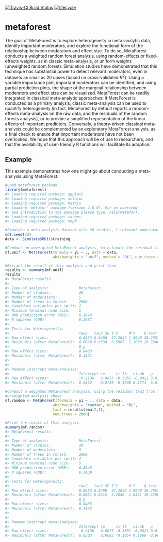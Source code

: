 <!-- README.md is generated from README.Rmd. Please edit that file -->
[![Travis-CI Build
Status](https://travis-ci.org/cjvanlissa/metaforest.svg?branch=master)](https://travis-ci.org/cjvanlissa/metaforest)
[![lifecycle](https://img.shields.io/badge/lifecycle-maturing-blue.svg)](https://www.tidyverse.org/lifecycle/#maturing)

metaforest
==========

The goal of MetaForest is to explore heterogeneity in meta-analytic
data, identify important moderators, and explore the functional form of
the relationship between moderators and effect size. To do so,
MetaForest conducts a weighted random forest analysis, using
random-effects or fixed-effects weights, as in classic meta-analysis, or
uniform weights (unweighted random forest). Simulation studies have
demonstrated that this technique has substantial power to detect
relevant moderators, even in datasets as small as 20 cases (based on
cross-validated *R*<sup>2</sup>). Using a variable importance plot,
important moderators can be identified, and using partial prediction
plots, the shape of the marginal relationship between moderators and
effect size can be visualized. MetaForest can be readily integrated in
classical meta-analytic approaches: If MetaForest is conducted as a
primary analysis, classic meta-analysis can be used to quantify
heterogeneity (in fact, MetaForest by default reports a random-effects
meta-analysis on the raw data, and the residuals of the random forests
analysis), or to provide a simplified representation of the linear
effects of important predictors. Conversely, a theory-driven classical
meta-analysis could be complemented by an exploratory MetaForest
analysis, as a final check to ensure that important moderators have not
been overlooked. We hope that this approach will be of use to
researchers, and that the availability of user-friendly R functions will
facilitate its adoption.

Example
-------

This example demonstrates how one might go about conducting a
meta-analysis using MetaForest:

``` r
#Load metaforest package
library(metaforest)
#> Loading required package: ggplot2
#> Loading required package: metafor
#> Loading required package: Matrix
#> Loading 'metafor' package (version 2.0-0). For an overview 
#> and introduction to the package please type: help(metafor).
#> Loading required package: ranger
#> Loading required package: mmpf

#Simulate a meta-analysis dataset with 20 studies, 1 relevant moderator, and 4 irrelevant moderators
set.seed(42)
data <- SimulateSMD()$training

#Conduct an unweighted MetaForest analysis, to estimate the residual tau2
mf.unif <- MetaForest(formula = yi ~ ., data = data,
                      whichweights = "unif", method = "DL", num.trees = 2000)

#Extract the result of this analysis and print them
results <- summary(mf.unif)
results
#> MetaForest results
#>                                          
#> Type of analysis:              MetaForest
#> Number of studies:             20        
#> Number of moderators:          5         
#> Number of trees in forest:     2000      
#> Candidate variables per split: 2         
#> Minimum terminal node size:    5         
#> OOB prediction error (MSE):    0.1010    
#> R squared (OOB):               0.2987    
#> 
#> Tests for Heterogeneity: 
#>                                tau2   tau2_SE I^2     H^2    Q-test  df
#> Raw effect sizes:              0.0553 0.0486  37.2642 1.5940 30.2857 19
#> Residuals (after MetaForest):  0.0098 0.0334  9.5005  1.1050 20.9946 19
#>                                Q_p   
#> Raw effect sizes:              0.0483
#> Residuals (after MetaForest):  0.3371
#> 
#> 
#> Random intercept meta-analyses:
#>                                Intercept se     ci.lb   ci.ub   p     
#> Raw effect sizes:              -0.2136   0.0875 -0.3851 -0.0421 0.0147
#> Residuals (after MetaForest):  0.0362    0.0719 -0.1048 0.1771  0.6148

#Conduct a weighted MetaForest analysis, using the residual tau2 from the
#unweighted analysis above
mf.random <- MetaForest(formula = yi ~ ., data = data,
                      whichweights = "random", method = "DL", 
                      tau2 = results$rma[2,1],
                      num.trees = 2000)

#Print the result of this analysis
summary(mf.random)
#> MetaForest results
#>                                          
#> Type of analysis:              MetaForest
#> Number of studies:             20        
#> Number of moderators:          5         
#> Number of trees in forest:     2000      
#> Candidate variables per split: 2         
#> Minimum terminal node size:    5         
#> OOB prediction error (MSE):    0.0945    
#> R squared (OOB):               0.3439    
#> 
#> Tests for Heterogeneity: 
#>                                tau2   tau2_SE I^2     H^2    Q-test  df
#> Raw effect sizes:              0.0553 0.0486  37.2642 1.5940 30.2857 19
#> Residuals (after MetaForest):  0.0031 0.0312  3.2046  1.0331 19.6290 19
#>                                Q_p   
#> Raw effect sizes:              0.0483
#> Residuals (after MetaForest):  0.4172
#> 
#> 
#> Random intercept meta-analyses:
#>                                Intercept se     ci.lb   ci.ub   p     
#> Raw effect sizes:              -0.2136   0.0875 -0.3851 -0.0421 0.0147
#> Residuals (after MetaForest):  0.0303    0.0692 -0.1054 0.1660  0.6618
```
